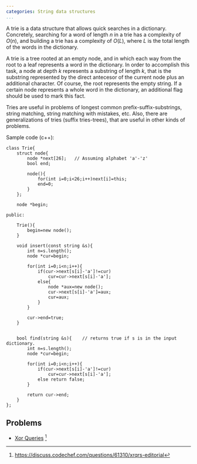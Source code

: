 ```yaml
---
categories: String data structures
...
```


A trie is a data structure that allows quick searches in a dictionary. Concretely, searching for a word of length $n$ in a trie has a complexity of $O(n)$, and building a trie has a complexity of $O(L)$, where $L$ is the total length of the words in the dictionary.

A trie is a tree rooted at an empty node, and in which each way from the root to a leaf represents a word in the dictionary. In order to accomplish this task, a node at depth $k$ represents a substring of length $k$, that is the substring represented by the direct antecesor of the current node plus an additional character. Of course, the root represents the empty string. If a certain node represents a whole word in the dictionary, an additional flag should be used to mark this fact.

Tries are useful in problems of longest common prefix-suffix-substrings, string matching, string matching with mistakes, etc. Also, there are generalizations of tries (suffix tries-trees), that are useful in other kinds of problems.

Sample code (c++):

~~~{.c++}
class Trie{
    struct node{
        node *next[26];   // Assuming alphabet 'a'-'z'
        bool end;

        node(){
            for(int i=0;i<26;i++)next[i]=this;
            end=0;
        }
    };

    node *begin;

public:

    Trie(){
        begin=new node();
    }

    void insert(const string &s){
        int n=s.length();
        node *cur=begin;

        for(int i=0;i<n;i++){
            if(cur->next[s[i]-'a']!=cur)
                cur=cur->next[s[i]-'a'];
            else{
                node *aux=new node();
                cur->next[s[i]-'a']=aux;
                cur=aux;
            }
        }

        cur->end=true;
    }


    bool find(string &s){    // returns true if s is in the input dictionary.
        int n=s.length();
        node *cur=begin;

        for(int i=0;i<n;i++){
            if(cur->next[s[i]-'a']!=cur)
                cur=cur->next[s[i]-'a'];
            else return false;
        }

        return cur->end;
    }
};
~~~


## Problems
* [Xor Queries](https://www.codechef.com/problems/XRQRS) [^1]


[^1]: <https://discuss.codechef.com/questions/61310/xrqrs-editorial>
